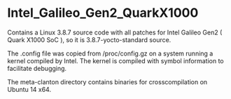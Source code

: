 # Intel_Galileo_Gen2_QuarkX1000

Contains a Linux 3.8.7 source code with all patches for Intel Galileo Gen2 ( Quark X1000 SoC ), so it is 3.8.7-yocto-standard source.  
  
The .config file was copied from /proc/config.gz on a system running a kernel compiled by Intel. The kernel is compiled with symbol information to facilitate debugging.  
  
The meta-clanton directory contains binaries for crosscompilation on Ubuntu 14 x64.  
